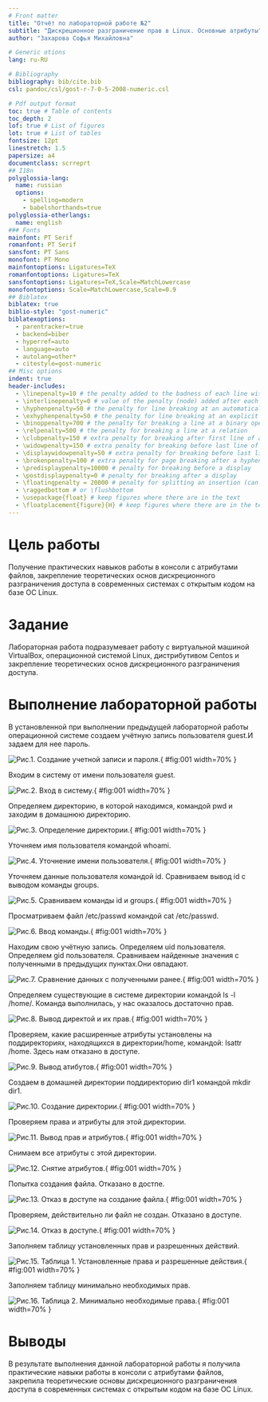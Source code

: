 ```yaml
---
# Front matter
title: "Отчёт по лабораторной работе №2"
subtitle: "Дискреционное разграничение прав в Linux. Основные атрибуты"
author: "Захарова Софья Михайловна"

# Generic otions
lang: ru-RU

# Bibliography
bibliography: bib/cite.bib
csl: pandoc/csl/gost-r-7-0-5-2008-numeric.csl

# Pdf output format
toc: true # Table of contents
toc_depth: 2
lof: true # List of figures
lot: true # List of tables
fontsize: 12pt
linestretch: 1.5
papersize: a4
documentclass: scrreprt
## I18n
polyglossia-lang:
  name: russian
  options:
	- spelling=modern
	- babelshorthands=true
polyglossia-otherlangs:
  name: english
### Fonts
mainfont: PT Serif
romanfont: PT Serif
sansfont: PT Sans
monofont: PT Mono
mainfontoptions: Ligatures=TeX
romanfontoptions: Ligatures=TeX
sansfontoptions: Ligatures=TeX,Scale=MatchLowercase
monofontoptions: Scale=MatchLowercase,Scale=0.9
## Biblatex
biblatex: true
biblio-style: "gost-numeric"
biblatexoptions:
  - parentracker=true
  - backend=biber
  - hyperref=auto
  - language=auto
  - autolang=other*
  - citestyle=gost-numeric
## Misc options
indent: true
header-includes:
  - \linepenalty=10 # the penalty added to the badness of each line within a paragraph (no associated penalty node) Increasing the value makes tex try to have fewer lines in the paragraph.
  - \interlinepenalty=0 # value of the penalty (node) added after each line of a paragraph.
  - \hyphenpenalty=50 # the penalty for line breaking at an automatically inserted hyphen
  - \exhyphenpenalty=50 # the penalty for line breaking at an explicit hyphen
  - \binoppenalty=700 # the penalty for breaking a line at a binary operator
  - \relpenalty=500 # the penalty for breaking a line at a relation
  - \clubpenalty=150 # extra penalty for breaking after first line of a paragraph
  - \widowpenalty=150 # extra penalty for breaking before last line of a paragraph
  - \displaywidowpenalty=50 # extra penalty for breaking before last line before a display math
  - \brokenpenalty=100 # extra penalty for page breaking after a hyphenated line
  - \predisplaypenalty=10000 # penalty for breaking before a display
  - \postdisplaypenalty=0 # penalty for breaking after a display
  - \floatingpenalty = 20000 # penalty for splitting an insertion (can only be split footnote in standard LaTeX)
  - \raggedbottom # or \flushbottom
  - \usepackage{float} # keep figures where there are in the text
  - \floatplacement{figure}{H} # keep figures where there are in the text
---
```


# Цель работы

Получение практических навыков работы в консоли с атрибутами файлов, закрепление теоретических основ дискреционного разграничения доступа в современных системах с открытым кодом на базе ОС Linux.


# Задание

Лабораторная работа подразумевает работу с виртуальной машиной VirtualBox, операционной системой Linux, дистрибутивом Centos и закрепление теоретических основ дискреционного разграничения доступа.


# Выполнение лабораторной работы

В установленной при выполнении предыдущей лабораторной работы операционной системе создаем учётную запись пользователя guest.И задаем для нее пароль.

![Рис.1. Создание учетной записи и пароля.](images/1.jpg){ #fig:001 width=70% }

Входим в систему от имени пользователя guest.

![Рис.2. Вход в систему.](images/2.jpg){ #fig:001 width=70% }

Определяем директорию, в которой находимся, командой pwd и заходим в домашнюю директорию. 

![Рис.3. Определение директории.](images/3.jpg){ #fig:001 width=70% }

Уточняем имя пользователя командой whoami.

![Рис.4. Уточнение имени пользователя.](images/4.jpg){ #fig:001 width=70% }

Уточняем данные пользователя командой id. Сравниваем вывод id с выводом команды groups.

![Рис.5. Сравниваем команды id и groups.](images/5.jpg){ #fig:001 width=70% }

Просматриваем файл /etc/passwd командой cat /etc/passwd. 

![Рис.6. Ввод команды.](images/6.jpg){ #fig:001 width=70% }

Находим свою учётную запись. Определяем uid пользователя. Определяем gid пользователя. Сравниваем найденные значения с полученными в предыдущих пунктах.Они овпадают.

![Рис.7. Сравнение данных с полученными ранее.](images/7.jpg){ #fig:001 width=70% }

Определяем существующие в системе директории командой ls -l /home/. Команда выполнилась, у нас оказалось достаточно прав.

![Рис.8. Вывод директой и их прав.](images/8.jpg){ #fig:001 width=70% }

Проверяем, какие расширенные атрибуты установлены на поддиректориях, находящихся в директории/home, командой: lsattr /home. Здесь нам отказано в доступе.

![Рис.9. Вывод атибутов.](images/9.jpg){ #fig:001 width=70% }

Создаем в домашней директории поддиректорию dir1 командой mkdir dir1.

![Рис.10. Создание директории.](images/10.jpg){ #fig:001 width=70% }

Проверяем права и атрибуты для этой директории.

![Рис.11. Вывод прав и атрибутов.](images/11.jpg){ #fig:001 width=70% }

Снимаем все атрибуты с этой директории.

![Рис.12. Снятие атрибутов.](images/12.jpg){ #fig:001 width=70% }

Попытка создания файла. Отказано в достпе.

![Рис.13. Отказ в доступе на создание файла.](images/13.jpg){ #fig:001 width=70% }

Проверяем, действительно ли файл не создан. Отказано в доступе.

![Рис.14. Отказ в доступе.](images/14.jpg){ #fig:001 width=70% }

Заполняем таблицу установленных прав и разрешенных действий.

![Рис.15. Таблица 1. Установленные права и разрешенные действия.](images/15.jpg){ #fig:001 width=70% }

Заполняем таблицу минимально необходимых прав.

![Рис.16. Таблица 2. Минимально необходимые права.](images/16.jpg){ #fig:001 width=70% }


# Выводы

В результате выполнения данной лабораторной работы я получила практические навыки работы в консоли с атрибутами файлов, закрепила теоретические основы дискреционного разграничения доступа в современных системах с открытым кодом на базе ОС Linux.
